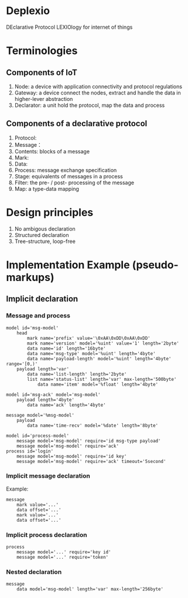 # Deplexio
DEclarative Protocol LEXIOlogy for internet of things

# Terminologies
## Components of IoT
1. Node: a device with application connectivity and protocol regulations
2. Gateway: a device connect the nodes, extract and handle the data in higher-lever abstraction
3. Declarator: a unit hold the protocol, map the data and process

## Components of a declarative protocol
1. Protocol: 
2. Message：
3. Contents: blocks of a message
4. Mark: 
5. Data: 
6. Process: message exchange specification
7. Stage: equivalents of messages in a process
5. Filter: the pre- / post- processing of the message
6. Map: a type-data mapping

# Design principles
1. No ambigous declaration
2. Structured declaration
3. Tree-structure, loop-free

# Implementation Example (pseudo-markups)
## Implicit declaration
### Message and process
```
model id='msg-model'
    head 
        mark name='prefix' value='\0xAA\0xDD\0xAA\0xDD'
        mark name='version' model='%uint' value='1' length='2byte'
        data name='id' length='16byte'
        data name='msg-type' model='%uint' length='4byte'
        data name='payload-length' model='%uint' length='4byte' range='[0,)'
    payload length='var'
        data name='list-length' length='2byte'
        list name='status-list' length='var' max-length='500byte'
            data name='item' model='%float' length='4byte'        
            
model id='msg-ack' model='msg-model'    
    payload length='4byte'
        data name='ack' length='4byte'

message model='%msg-model'
    payload
        data name='time-recv' model='%date' length='8byte'

model id='process-model'
    message model='msg-model' require='id msg-type payload'
    message model='msg-model' require='ack'
process id='login'
    message model='msg-model' require='id key'
    message model='msg-model' require='ack' timeout='5second'
```

### Implicit message declaration
Example:
```
message
    mark value='...'
    data offset='...'
    mark value='...'
    data offset='...'
```
### Implicit process declaration

```
process
    message model='...' require='key id'
    message model='...' require='token'    
```

### Nested declaration
```
message
    data model='msg-model' length='var' max-length='256byte'    
```

